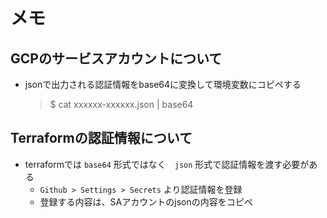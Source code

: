 # メモ

## GCPのサービスアカウントについて

* jsonで出力される認証情報をbase64に変換して環境変数にコピペする
  > $  cat xxxxxx-xxxxxx.json | base64

## Terraformの認証情報について

* terraformでは `base64` 形式ではなく　`json` 形式で認証情報を渡す必要がある
  * `Github > Settings > Secrets` より認証情報を登録
  * 登録する内容は、SAアカウントのjsonの内容をコピペ
